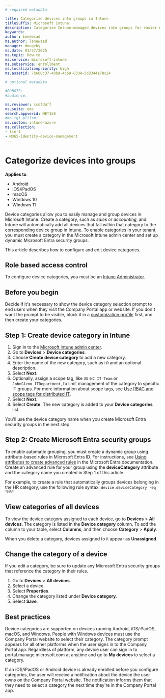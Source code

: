 ```yaml
---
# required metadata

title: Categorize devices into groups in Intune
titleSuffix: Microsoft Intune
description: Categorize Intune-managed devices into groups for easier management in the admin center.
keywords:
author: Lenewsad
ms.author: lanewsad
manager: dougeby
ms.date: 01/27/2025
ms.topic: how-to
ms.service: microsoft-intune
ms.subservice: enrollment
ms.localizationpriority: high
ms.assetid: 7b668c37-40b9-4c69-8334-5d8344e78c24

# optional metadata

#ROBOTS:
#audience:

ms.reviewer: scotduff
ms.suite: ems
search.appverid: MET150
#ms.tgt_pltfrm:
ms.custom: intune-azure
ms.collection:
- tier1
- M365-identity-device-management
---
```


# Categorize devices into groups

**Applies to**:
* Android
* iOS/iPadOS
* macOS
* Windows 10
* Windows 11

Device categories allow you to easily manage and group devices in Microsoft Intune. Create a category, such as *sales* or *accounting*, and Intune will automatically add all devices that fall within that category to the corresponding device group in Intune. To enable categories in your tenant, you must create a category in the Microsoft Intune admin center and set up dynamic Microsoft Entra security groups.  
 
This article describes how to configure and edit device categories.   

## Role based access control  

To configure device categories, you must be an [Intune Administrator](/entra/identity/role-based-access-control/permissions-reference#intune-administrator).  

## Before you begin  

Decide if it's necessary to show the device category selection prompt to end users when they visit the Company Portal app or website. If you don't want the prompt to be visible, block it in a [customization profile](../apps/company-portal-app.md#device-categories) first, and then create your categories.       

## Step 1: Create device category in Intune  

1. Sign in to the [Microsoft Intune admin center](https://go.microsoft.com/fwlink/?linkid=2109431).
2. Go to **Devices** > **Device categories**.  
3. Choose **Create device category** to add a new category.  
4. Enter the name of the new category, such as `HR` and an optional description.
5. Select **Next**.  
6. Optionally, assign a scope tag, like `US-NC IT Team` or `JohnGlenn_ITDepartment`, to limit management of the category to specific IT groups. For more information about scope tags, see [Use RBAC and scope tags for distributed IT](../fundamentals/scope-tags.md).  
7. Select **Next**.  
8. Select **Create**. The new category is added to your **Device categories** list.   

You'll use the device category name when you create Microsoft Entra security groups in the next step.  

<a name='step-2-create-azure-ad-security-groups'></a>   

## Step 2: Create Microsoft Entra security groups 

To enable automatic grouping, you must create a dynamic group using attribute-based rules in Microsoft Entra ID. For instructions, see [Using attributes to create advanced rules](/azure/active-directory/users-groups-roles/groups-dynamic-membership#using-attributes-to-create-rules-for-device-objects) in the Microsoft Entra documentation. Create an advanced rule for your group using the **deviceCategory** attribute and the category name you created in Step 1 of this article. 

For example, to create a rule that automatically groups devices belonging in the HR category, use the following rule syntax: `device.deviceCategory -eq "HR"`    

## View categories of all devices 
To view the device category assigned to each device, go to **Devices** > **All devices**.
The category is listed in the **Device category** column. To add the column to your table, select **Columns**, and then choose **Category** > **Apply**.  

When you delete a category, devices assigned to it appear as **Unassigned**.  

## Change the category of a device  
If you edit a category, be sure to update any Microsoft Entra security groups that reference the category in their rules.  

1. Go to **Devices** > **All devices**.  
2. Select a device.  
3. Select **Properties**.  
4. Change the category listed under **Device category**.  
5. Select **Save**.      

## Best practices  
Device categories are supported on devices running Android, iOS/iPadOS, macOS, and Windows. People with Windows devices must use the Company Portal website to select their category. The category prompt appears for all other platforms when the user signs in to the Company Portal app. Regardless of platform, any device user can sign in to portal.manage.microsoft.com at anytime and go to **My devices** to select a category. 

If an iOS/iPadOS or Android device is already enrolled before you configure categories, the user will receive a notification about the device the user owns on the Company Portal website. The notification informs them that they need to select a category the next time they're in the Company Portal app.    
